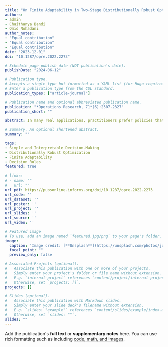 ```yaml
---
title: "On Finite Adaptability in Two-Stage Distributionally Robust Optimization"
authors:
- admin
- Chaithanya Bandi
- Omid Nohadani
author_notes:
- "Equal contribution"
- "Equal contribution"
- "Equal contribution"
date: "2023-12-01"
doi: "10.1287/opre.2022.2273"

# Schedule page publish date (NOT publication's date).
publishDate: "2024-06-12"

# Publication type.
# Accepts a single type but formatted as a YAML list (for Hugo requirements).
# Enter a publication type from the CSL standard.
publication_types: ["article-journal"]

# Publication name and optional abbreviated publication name.
publication: "*Operations Research, 71*(6):2307-2327"
publication_short: ""

abstract: In many real applications, practitioners prefer policies that are interpretable and easy to implement. This tendency is magnified in sequential decision-making settings. In this paper, we leverage the concept of finite adaptability to construct policies for two-stage optimization problems. More specifically, we focus on the general setting of distributional uncertainties affecting the right-hand sides of constraints, because in a broad range of applications, uncertainties do not affect the objective function and recourse matrix. The aim is to construct policies that have provable performance bounds. This is done by partitioning the uncertainty realization and assigning a contingent decision to each piece. We first show that the optimal partitioning can be characterized by translated orthants, which only require the problem structure and hence are free of modeling assumptions. We then prove that finding the optimal partitioning is hard and propose a specific partitioning scheme with orthants, allowing the efficient computation of orthant-based policies via solving a mixed-integer optimization problem of a moderate size. By leveraging the geometry of this partitioning, we provide performance bounds of the orthant-based policies, which also generalize the existing bounds in the literature. These bounds offer multiple theoretical insights on the performance, for example, its independence on problem parameters. We also assess suboptimality in more general settings and provide techniques to obtain lower bounds. The proposed policies are applied to a stylized inventory routing problem with mixed-integer recourse. We also study the case of a pharmacy retailer by comparing alternative methods regarding computational performance and robustness to parameter variation.

# Summary. An optional shortened abstract.
summary: ""

tags:
- Simple and Interpretable Decision-Making
- Distributionally Robust Optimization
- Finite Adaptability
- Decision Rules
featured: true

# links:
# - name: ""
#   url: ""
url_pdf: https://pubsonline.informs.org/doi/10.1287/opre.2022.2273
url_code: ''
url_dataset: ''
url_poster: ''
url_project: ''
url_slides: ''
url_source: ''
url_video: ''

# Featured image
# To use, add an image named `featured.jpg/png` to your page's folder. 
image:
  caption: 'Image credit: [**Unsplash**](https://unsplash.com/photos/jdD8gXaTZsc)'
  focal_point: ""
  preview_only: false

# Associated Projects (optional).
#   Associate this publication with one or more of your projects.
#   Simply enter your project's folder or file name without extension.
#   E.g. `internal-project` references `content/project/internal-project/index.md`.
#   Otherwise, set `projects: []`.
projects: []

# Slides (optional).
#   Associate this publication with Markdown slides.
#   Simply enter your slide deck's filename without extension.
#   E.g. `slides: "example"` references `content/slides/example/index.md`.
#   Otherwise, set `slides: ""`.
slides: ""
---
```



Add the publication's **full text** or **supplementary notes** here. You can use rich formatting such as including [code, math, and images](https://docs.hugoblox.com/content/writing-markdown-latex/).